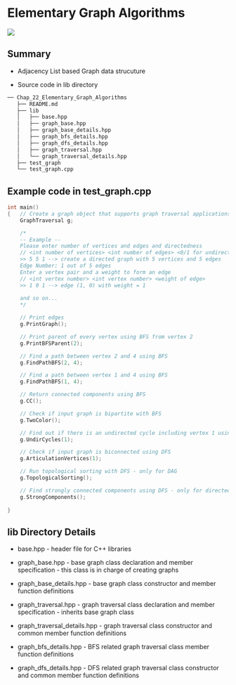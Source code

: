 # Elementary Graph Algorithms
![](https://img.shields.io/badge/C++-blue.svg?style=flat&logo=c%2B%2B)


## Summary

- Adjacency List based Graph data strucuture

- Source code in lib directory


```sh
── Chap_22_Elementary_Graph_Algorithms
   ├── README.md
   ├── lib
   │   ├── base.hpp
   │   ├── graph_base.hpp
   │   ├── graph_base_details.hpp
   │   ├── graph_bfs_details.hpp
   │   ├── graph_dfs_details.hpp
   │   ├── graph_traversal.hpp
   │   └── graph_traversal_details.hpp
   ├── test_graph
   └── test_graph.cpp
```
## Example code in test_graph.cpp

```C++
int main()
{   // Create a graph object that supports graph traversal applications based on BFS and DFS
    GraphTraversal g; 

    /* 
    -- Example --
    Please enter number of vertices and edges and directedness 
    // <int number of vertices> <int number of edges> <0/1 for undirected/directed graph>
    >> 5 5 1 --> create a directed graph with 5 vertices and 5 edges 
    Edge Number: 1 out of 5 edges 
    Enter a vertex pair and a weight to form an edge 
    // <int vertex number> <int vertex number> <weight of edge>
    >> 1 0 1 --> edge (1, 0) with weight = 1
    
    and so on...
    */

    // Print edges
    g.PrintGraph();

    // Print parent of every vertex using BFS from vertex 2
    g.PrintBFSParent(2);

    // Find a path between vertex 2 and 4 using BFS
    g.FindPathBFS(2, 4);

    // Find a path between vertex 1 and 4 using BFS
    g.FindPathBFS(1, 4);

    // Return connected components using BFS
    g.CC();

    // Check if input graph is bipartite with BFS
    g.TwoColor();

    // Find out if there is an undirected cycle including vertex 1 using DFS
    g.UndirCycles(1);

    // Check if input graph is biconnected using DFS
    g.ArticulationVertices(1);

    // Run topological sorting with DFS - only for DAG
    g.TopologicalSorting();

    // Find strongly connected components using DFS - only for directed graphs
    g.StrongComponents();
    
}
```



## lib Directory Details

- base.hpp - header file for C++ libraries

- graph_base.hpp - base graph class declaration and member specification
                 - this class is in charge of creating graphs

- graph_base_details.hpp - base graph class constructor and member function definitions

- graph_traversal.hpp - graph traversal class declaration and member specification - inherits base graph class

- graph_traversal_details.hpp - graph traversal class constructor and common member function definitions

- graph_bfs_details.hpp - BFS related graph traversal class member function definitions

- graph_dfs_details.hpp - DFS related graph traversal class constructor and common member function definitions
